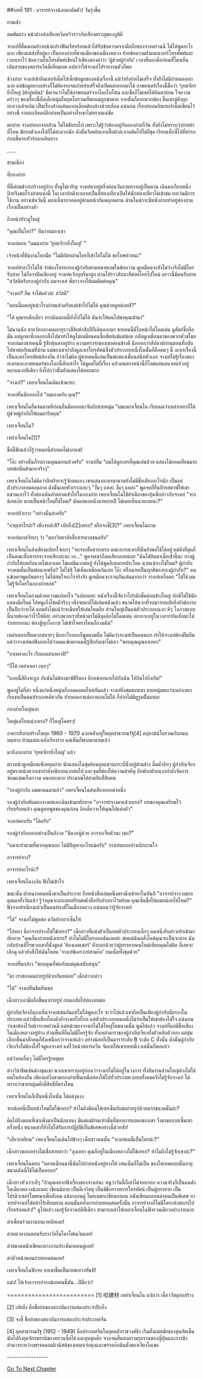 ##บทที่ 191 : อาจารย์จางน้อยมาคัดตัว!
วันรุ่งขึ้น

ยามเช้า

ลมพัดแรง หน้าต่างส่งเสียงหวีดหวิวราวกับเสียงครวญของภูติผี

จางเย่ที่ตื่นนอนล้างหน้าแปรงฟันเรียบร้อยแล้วได้รับข้อความจากมือถือของจางหย่วนฉี ไม่ได้พูดอะไรมาก เพียงแต่ส่งที่อยู่มา เป็นกองถ่ายที่ชานเมืองของเมืองหลวง ท้ายข้อความยังแนบเบอร์โทรศัพท์และเวลาเอาไว้ ข้อความในโทรศัพท์เขียนไว้เพียงสองคำว่า ‘ผู้ช่วยผู้กำกับ’ เวลาที่บอกคือก่อนสี่โมงเย็น เส้นสายของสตาร์ควีนนี่เยี่ยมเลย แปลว่าให้จางเย่ไปรายงานตัวก็พอ

ช่วงสาย จางเย่เข้าอินเทอร์เน็ตไปเช็กข้อมูลของหนังเรื่องนี้ แม้ว่ายังถ่ายไม่เสร็จ ทั้งยังไม่มีกำหนดออกฉาย แต่ข้อมูลบางอย่างก็ไม่ต้องรอจนถ่ายทำเสร็จถึงเปิดเผยออกมาได้ ภาพยนตร์เรื่องนี้ชื่อว่า ‘ยุทธจักรยิ่งใหญ่ (ต้าอู่หลิน)’ ชัดเจนว่าไม่ใช่ภาพยนตร์จากโลกใบโน้น และชื่อก็ไม่เคยได้ยินมาก่อน ใจความคร่าวๆ ของเรื่องนี้คือเด็กหนุ่มในยุคโบราณที่พ่อแม่ถูกฆ่าตาย จากนั้นก็ลากพวกพ้อง ขึ้นเขาอู่ตังบุกทะลวงเส้าหลิน เป็นเรื่องล้างแค้นแบบเลือดต้องล้างด้วยเลือด แน่นอน เรื่องย่อบนอินเทอร์เน็ตเขียนไว้อย่างนี้ รายละเอียดปลีกย่อยเป็นอย่างไรเขาไม่ทราบแน่ชัด

ตกบ่าย จางเย่ออกจากบ้าน ไม่ได้ขับรถไป เพราะไม่รู้ว่าต้องอยู่กับกองถ่ายกี่วัน ทั้งยังไม่ทราบว่าถ่ายทำที่ไหน ขับรถตัวเองไปก็ไม่สะดวกนัก ดังนั้นจึงหยิบเอาเสื้อผ้าสะอาดติดไปไม่กี่ชุด เรียกแท็กซี่ไปที่ท่ารถ ก่อนขึ้นรถทัวร์ออกเดินทาง

……

ชานเมือง


ที่กองถ่าย

ที่นี่ค่อนข้างรกร้างอยู่บ้าง ทั้งดูไม่เจริญ จางเย่หาอยู่ครึ่งค่อนวันถามทางอยู่เป็นนาน เดินมาเกือบหนึ่งป้ายจึงพบโรงถ่ายแห่งนี้ ในเวลาปกติจะกลายเป็นที่ท่องเที่ยวเปิดให้นักท่องเที่ยวได้เข้าชม ยกเว้นมีการใช้งาน อย่างเช่นวันนี้ มองเห็นรถจอดอยู่ด้านหน้ากันพลุกพล่าน ด้านในน่าจะมีหนังถ่ายทำอยู่สองสามเรื่องเป็นอย่างต่ำ

ถึงหน้าประตูใหญ่

"คุณเป็นใคร?" ทีมงานมองเขา

จางเย่ตอบ "ผมมาถ่าย ‘ยุทธจักรยิ่งใหญ่’ ”

เจ้าหน้าที่ทีมงานโบกมือ "ไม่มีบัตรผ่านใครก็เข้าไปไม่ได้ ขอโทษด้วยนะ"

จางเย่ทำอะไรไม่ได้ จำต้องโทรหารองผู้กำกับตามหมายเลขในข้อความ ดูเหมือนจะยังไม่ว่างจึงไม่มีใครรับสาย ไม่ก็อาจปิดเสียงอยู่ จางเย่ควักบุหรี่มาสูบ ผ่านไปราวสิบนาทีค่อยโทรไปใหม่ คราวนี้มีคนรับสาย "สวัสดีครับรองผู้กำกับ ผมจางเย่ พี่สาวจางให้ผมติดต่อคุณ"

"จางเย่? อืม จำได้แล้วล่ะ สวัสดี"

"ตอนนี้ผมอยู่หน้าโรงถ่ายแล้วครับแต่เข้าไปไม่ได้ คุณช่วยดูหน่อยสิ?"

"ได้ คุณรอสักเดี๋ยว ทางฉันตอนนี้ยังไปไม่ได้ ฉันจะให้คนไปพาคุณเข้ามา"

ไม่นานนัก ชายวัยกลางคนอายุราวสี่สิบห้าสิบปีก็เดินออกมา ชายคนนี้มีใบหน้าไม่โดดเด่น ดูสัตย์ซื่อถือมั่น แต่ลูกตาที่กลอกกลิ้งไปมาทำให้ดูไม่เหมือนคนซื่อสัตย์แม้แต่น้อย กลับดูเหมือนตาของพวกหัวขโมย จางเย่มองชายคนนี้ รู้สึกคุ้นตาอยู่บ้าง ความทรงจำของเขาค่อนข้างดี นึกออกว่าสัปดาห์ก่อนตอนที่กลับไปหาพ่อกับแม่ที่บ้าน แม่ของเขากำลังดูละครโทรทัศน์ซึ่งตัวประกอบหนึ่งในนั้นก็คือคนๆ นี้ ละครเรื่องนี้เป็นละครโทรทัศน์ท้องถิ่น ถ้าจำไม่ผิด ผู้ชายคนนี้เล่นเป็นพ่อของเพื่อนสนิทตัวเอก จางเย่ไม่รู้เรื่องของละครและภาพยนตร์ของโลกนี้สักเท่าไร ได้ดูแค่ไม่กี่เรื่อง แล้วคนตรงหน้านี้ก็โลดแล่นบนจอแก้วอยู่หลายฉากทีเดียว ยิ่งไปกว่านั้นยังแสดงได้ตลกมาก

"จางเย่?" เหยาเจี้ยนไฉเดินเข้ามาหา

จางเย่ยื่นมือออกไป "ผมเองครับ คุณ?"

เหยาเจี้ยนไฉยิ้มจนตาหยีก่อนยื่นมือออกมาจับกับชายหนุ่ม "ผมเหยาเจี้ยนไฉ เรียกผมว่าเหล่าเหยาก็ได้ ผู้ช่วยผู้กำกับให้ผมมารับคุณ"

เหยาเจี้ยนไฉ?

เหย่าเจี้ยนไฉ[1]?

ชื่อนี้ฟังแล้วก็รู้ว่าหมอนี่ปากคอไม่เบาแน่!

"โอ๊ะ อย่างนั้นก็รบกวนคุณมากแล้วครับ" จางเย่ยิ้ม "ผมได้ดูละครที่คุณเล่นด้วย แสดงได้ยอดเยี่ยมมาก บทพ่อนั่นขำมากจริงๆ"

เหยาเจี้ยนไฉไม่คิดว่าอีกฝ่ายจะรู้จักตนเอง เขาแสดงละครมานานยังไม่มีชื่อเสียงอะไรนัก เป็นแค่ตัวประกอบตลอดกาล ดังนั้นเลยหัวเราะแหะๆ "งั้นๆ แหละ งั้นๆ แหละ" พูดจบก็ยื่นป้ายสตาฟให้เขาแขวนเอาไว้ ทั้งสองเดินส่ายอาดเข้าไปในกองถ่าย เหยาเจี้ยนไฉใช้สำเนียงของรุ่นพี่กล่าวกับจางเย่ "จางน้อยเอ๊ย นายเป็นหน้าใหม่ใช่ไหม? ฉันแสดงหนังมาหลายปี ไม่เคยเห็นนายเลยนะ?"

จางเย่หัวเราะ "อย่างนั้นล่ะครับ"

"อายุเท่าไรล่ะ? เพิ่งจบล่ะสิ? เป่ยอิ่ง[2]เหรอ? หรือจงซี่[3]?" เหยาเจี้ยนไฉถาม

จางเย่ตอบเรียบๆ ว่า "มหาวิทยาลัยสื่อสารมวลชนครับ"

เหยาเจี้ยนไฉส่งเสียงแปลกใจเบาๆ "จบจากสื่อสารเหรอ คณะการละครที่นั่นยังพอใช้ได้อยู่ แต่ดังที่สุดก็เป็นคณะสื่อสารกระจายเสียงล่ะนะ เอ..." พูดจบเขาก็ลดเสียงลงหน่อย "ฉันได้ยินมาเมื่อเช้านี้นะ ทางผู้กำกับให้บทกับนายไม่เลวเลย ไม่แค่มีฉากต่อสู้ ยังได้พูดอีกหลายประโยค นายแซ่จางใช่ไหม? ผู้กำกับจางคนนั้นเป็นพ่อนายหรือ? ไม่ใช่สิ ไม่เห็นเหมือนกันเลย โอ๊ะ หรือนายเป็นญาติของรองผู้กำกับ?" คนแซ่เหยาพูดกันตรงๆ ไม่ได้สนใจอะไรจริงจัง ดูเหมือนจะกวนกันเล่นมากกว่า
จางเย่เหงื่อตก "ไม่ใช่ ผมไม่รู้จักใครในกองถ่ายเลย"

เหยาเจี้ยนไฉถามด้วยความแปลกใจ "แปลกแฮะ หนังเรื่องนี้จัดว่าโปรดักชั่นค่อนข้างใหญ่ ปกติไม่ใช้นักแสดงมือใหม่ ไอ้หนูเอ็งโชคดีจริงๆ เพิ่งจบมาก็ได้เล่นหนังแล้ว ขนาดไอ้พวกที่จบมาจากเป่ยอิ่งยังต้องรอเป็นปีกว่าจะได้ แถมยังไม่แน่ว่าจะมีบทให้เล่นไหมอีก ส่วนใหญ่เป็นแค่ตัวประกอบฉาก หึๆ โอกาสแบบนี้นายต้องคว้าไว้ให้ดีล่ะ อย่างพวกเราที่หน้าตาไม่ดีบุคลิกไม่โดดเด่น อยากจะอยู่ในวงการบันเทิงน่ะไม่ง่ายหรอกนะ ต้องสู้ทุกโอกาส ไม่เข้าใจตรงไหนก็ถามฉัน"

เหล่าเหยาเป็นพวกสบายๆ นึกอะไรออกก็พูดตามนั้น ไม่คิดว่าจางเย่เป็นคนนอก ทำให้จางเย่ต้องฝืนยิ้ม แต่ว่าจางเย่พอฟังออกได้ว่าคนแซ่เหยาคนนี้รู้สึกกับเขาไม่เลว "ขอบคุณคุณอาเหยา"

"อาเหยาอะไร เรียกเหล่าเหยาสิ!"

"ก็ได้ เหล่าเหยา เหอๆ"

"แบบนี้สิถึงจะถูก กับฉันไม่ต้องมาพิธีรีตอง อีกหน่อยนายไปกับฉัน ไปกินไปก๊งกัน!"

พูดอยู่ไม่กี่คำ หนึ่งแก่หนึ่งหนุ่มก็กอดคอตบไหล่กันแล้ว จางเย่ยิ่งชมชอบเขา ชายหนุ่มพบว่าเหล่าเหยากับเขาเป็นคนประเภทเดียวกัน ปากคอเอาแน่เอานอนไม่ได้ ก็ปากไม่มีหูรูดนัั่นแหละ

กองถ่ายใหญ่มาก

ใหญ่แค่ไหนน่ะเหรอ? ก็ใหญ่โคตรๆ!

อาคารสิ่งก่อสร้างในยุค 1960 - 1970 ฉากหลังอยู่ในยุคสาธารณรัฐ[4] คฤหาสน์โบราณกับถนนหนทาง บ้านแต่ละหลังเรียงราย แค่เห็นก็พาลตาลายแล้ว

มาถึงกองถ่าย ‘ยุทธจักรยิ่งใหญ่’ แล้ว

ตรงหน้าดูเหมือนเพิ่งหยุดถ่าย นักแสดงในชุดย้อนยุคแขวนกระบี่นั่งอยู่ด้านข้าง ดื่มน้ำอึกๆ ผู้กำกับเจียงอยู่ตรงหน้าพวกเขากำลังอธิบายฉากต่อไป และจุดที่ต้องให้ความสำคัญ อีกฟากฝ่ายฉากกำลังจัดการซ่อมแซมเก็บกวาด คนเยอะมาก ประมาณได้สามสิบสี่สิบคน

"รองผู้กำกับ ผมพาคนมาแล้ว" เหยาเจี้ยนไฉส่งเสียงบอกคำหนึ่ง

รองผู้กำกับหันมองจางเย่และเดินเข้ามาทักทาย "อาจารย์จางมาแล้วเหรอ? บทของคุณเตรียมไว้เรียบร้อยแล้ว คุณดูบทพูดของคุณก่อน อีกเดี๋ยวจะให้คุณไปแต่งตัว"

จางเย่ตอบรับ "ได้ครับ"

รองผู้กำกับบอกอย่างเป็นกังวล "มีฉากบู๊ด้วย อาจจะเจ็บตัวนะ เธอ?"

"ผมจะทำตามที่พวกคุณบอก ไม่มีปัญหาอะไรแน่ครับ" จางเย่ตอบอย่างเบิกบานใจ

อาจารย์จาง?

อาจารย์อะไรน่ะ?

เหยาเจี้ยนไฉงงงัน ฟังไม่เข้าใจ

ขณะนั้น ฝ่ายฉากคนหนึ่งตาเป็นประกาย ถือหนังสือเล่มหนึ่งตรงดิ่งเข้าหาในทันที "อาจารย์จาง ผมรอคุณมาทั้งวันแล้ว รู้ว่าคุณจะมาเลยเตรียมหนังสือกับปากกาไว้พร้อม คุณเซ็นชื่อให้ผมหน่อยได้ไหม?" ฟังจากสำเนียงแล้วเป็นคนท้องที่ในเมืองหลวง แน่นอนว่ารู้จักจางเย่

"ได้" จางเย่ไม่พูดต่อ ตวัดปากกาเซ็นให้

"ไอ้หยา นี่อาจารย์จางไม่ใช่เหรอ?" เด็กสาวที่แต่งตัวเป็นบทตัวประกอบเล็กๆ คนหนึ่งรีบสาวเท้าเข้ามาทักทาย "คุณก็มาถ่ายหนังเหรอ? ทำไมไม่มีใครบอกฉันเลยล่ะ พ่อแม่ฉันคลั่งไคล้คุณจะเป็นจะตาย ฉันกลับบ้านทีไรพวกเขาก็นั่งดูแต่ ‘ห้องเลคเชอร์’ ยังบอกด้วยว่าผู้บรรยายคนใหม่เทียบคุณไม่ติด ก็เลยจะเลิกดู แล้วยังสั่งให้ฉันโหลด ‘จางเย่พิเคราะห์สามก๊ก’ บนเน็ตทั้งชุดด้วย"

จางเย่ยิ้มกล่าว "ขอบคุณที่พ่อกับแม่คุณสนับสนุน"

"มา เราสองคนถ่ายรูปด้วยกันหน่อย" เด็กสาวกล่าว

"ได้" จางเย่ยืนชิดกับเธอ

เด็กสาวเอามือถือขึ้นมาถ่ายรูป ก่อนกลับไปท่องบทต่อ

ผู้กำกับเจียงก็มองเห็นจางเย่เช่นกันแต่ไม่ได้พูดอะไร จะว่าไปแล้วเขาถือเป็นเพียงผู้กำกับมือรองในประเทศ แต่ว่าชื่อเสียงโด่งดังล้ำจางเย่ไปไกล แค่ตัวประกอบคนหนึ่งไม่จำเป็นให้เขาต้องใส่ใจ แน่นอนว่าเขาต้องไว้หน้าจางหย่วนฉี แต่หน้าของจางเย่ไม่ได้ใหญ่โตขนาดนั้น พูดไปแล้ว จางเย่ก็แค่มีชื่อเสียงในเมืองหลวงอยู่บ้าง ส่วนพื้นที่อื่นไม่มีใครรู้จัก ทั้งเหล่าดาราของผู้กำกับเจียงทั้งตัวหลักตัวรอง แค่สุ่มเลือกขึ้นมาสักคนก็ยังเหนือกว่าจางเย่แล้ว อย่างน้อยก็เป็นดาราระดับ B ระดับ C ทั้งนั้น ดังนั้นผู้กำกับเจียงจึงไม่ต้องใส่ใจดูแลจางเย่ แค่ไว้หน้าสตาร์ควีน จัดบทให้เขาบทหนึ่ง แค่นั้นก็พอแล้ว

แต่ว่าคนอื่นๆ ไม่มีใครรู้เหตุผล

ต่างวิชาชีพเช่นต่างขุนเขา พวกเขาทราบอยู่ก่อนว่าจางเย่ไม่ได้อยู่ในวงการ ทั้งทีมงานส่วนใหญ่ต่างไม่ใช่คนในท้องถิ่น เพียงแต่วิ่งตามกองถ่ายขึ้นเหนือล่องใต้ไปทั่วประเทศ แทบทั้งหมดจึงไม่รู้จักจางเย่ ไม่ทราบว่าชายหนุ่มศักดิ์สิทธิ์ที่ตรงไหน

เหยาเจี้ยนไฉก็เป็นหนึ่งในนั้น ได้แต่งุนงง

จางน้อยนี่เป็นหน้าใหม่ไม่ใช่เหรอ? ทำไมถึงมีคนให้เขาเซ็นกับขอถ่ายรูปด้วยมากขนาดนั้นล่ะ?

คิดไปถึงตอนที่เขาเพิ่งมาเป็นนักแสดง มีแค่แม่บ้านเท่านั้นที่ชอบการแสดงของเขา วิ่งมาขอลายเซ็นเขาครั้งหนึ่ง ขนาดเขาก็ยังไม่ได้รับการปฏิบัติเป็นพิเศษอย่างนี้ด้วยซ้ำ!

"เสี่ยวเหยียน" เหยาเจี้ยนไฉเดินไปข้างๆ เด็กสาวคนนั้น "จางเย่คนนี้เป็นใครน่ะ?"

เด็กสาวตอบอย่างไม่เชื่อสายตาว่า "ลุงเหยา คุณก็อยู่ในเมืองหลวงไม่ใช่เหรอ? ทำไมถึงไม่รู้จักเขาล่ะ?"

เหยาเจี้ยนไฉตอบ "หลายเดือนมานี้ฉันไปถ่ายหนังอยู่ทางใต้ เล่นเน็ตก็ไม่เป็น ของไฮเทคแบบนั้นอายุขนาดฉันนี่ใช้ไม่เป็นหรอก"

เด็กสาวหัวเราะฮิๆ "ถ้าคุณอยากฟังเรื่องของจางเย่นะ หนูว่าวันนี้ก็เล่าไม่จบหรอก ความจริงก็เป็นคนดังในเมืองหลวงน่ะแหละ เขียนนิยาย เป็นดีเจวิทยุ เป็นพิธีกรรายการโทรทัศน์ เป็นผู้บรรยาย เป็นโปรดิวเซอร์โฆษณาเพื่อสังคม แข่งกลอนคู่ โดยเฉพาะเขียนกลอน ถนัดเขียนกลอนด่าคนเป็นพิเศษ อาจารย์จางเย่ใต้หล้าไร้เทียมทาน ตอนนั้นหลังการถ่ายทอดสดครั้งนั้น อาจารย์จางก็ไม่มีใครกล้าต่อกรไปเรียบร้อยแล้ว!" ดูไปแล้ว เธอรู้จักจางเย่ดีทีเดียว สามารถเล่าให้เหยาเจี้ยนไฉฟังรวดเดียวอย่างง่ายดาย

ด่าเพื่อนร่วมงานบนเวยป๋อเอย!

ด่าหน่วยงานตอนรับรางวัลไมโครโฟนเงินเอย!

ด่าสมาคมนักเขียนกลางงานประชันกลอนคู่เอย!

ด่าหัวหน้าตอนถ่ายทอดสดเอย!

เหยาเจี้ยนไฉฟังจบ ยกเขาขึ้นเป็นเทพเทวาทันที!

แม่ง! ไอ้เจ้าอาจารย์จางน้อยคนนี้มัน...ฝีมือว่ะ!

=========================
[1] 咬建材 เหย่าเจี้ยนไฉ แปลว่า เคี้ยววัสดุก่อสร้าง

[2] เป่ยอิ่ง คือชื่อย่อของสถาบันการแสดงประจำปักกิ่ง

[3] จงซี่ ชื่อย่อของสถาบันการแสดงประจำประเทศจีน

[4] ยุคสาธารณรัฐ (1912 - 1949) คือประเทศจีนในยุคหลังราชวงศ์ชิง เริ่มตั้งแต่สมัยของซุนยัตเซ็น นับไปถึงยุคจักรพรรดิของหยวนซื่อไข่ และยุคขุนศึก จวบจนสิ้นสงครามรุกรานของญี่ปุ่นและการชิงอำนาจระหว่างพรรคคอมมิวนิสต์ของเหมาเจ๋อตุงและพรรคก๊กมินตั่งของเจียงไคเชค

*-*-*-*-*-*-*-*-*-*-*-*-*-*-*-*-*-*



[Go To Next Chapter]( ./93.md)